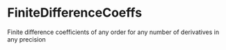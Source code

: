 # FiniteDifferenceCoeffs
Finite difference coefficients of any order for any number of derivatives in any precision
